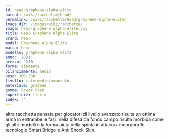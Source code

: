```yaml
---
id: head-graphene-alpha-elite
parent: /wiki/racchette/head/
permalink: /wiki/racchette/head/graphene-alpha-elite/
image_dir: /images/wiki/racchette/
image: head-graphene-alpha-elite.jpg
title: Head Graphene Alpha Elite
brand: head
model: Graphene Alpha Elite
marca: head
modello: graphene alpha elite
anno: '2021'
prezzo: '200'
forma: diamante
bilanciamento: medio
peso: 360-380
livello: intermedio/avanzato
materiale: grafene
gomma: Power Foam
superficie: liscia
index: ''
---
```

altra racchetta pensata per giocatori di livello avanzato risulta un’ottima arma in entrambe le fasi: nella difesa da fondo campo risulta morbida come gli altri modelli e la forma aiuta nella spinta in attacco. incorpora le tecnologie Smart Bridge e Anti Shock Skin.